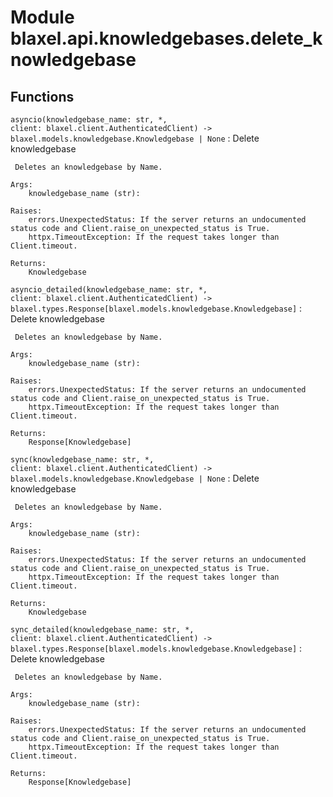 Module blaxel.api.knowledgebases.delete_knowledgebase
=====================================================

Functions
---------

`asyncio(knowledgebase_name: str, *, client: blaxel.client.AuthenticatedClient) ‑> blaxel.models.knowledgebase.Knowledgebase | None`
:   Delete knowledgebase
    
     Deletes an knowledgebase by Name.
    
    Args:
        knowledgebase_name (str):
    
    Raises:
        errors.UnexpectedStatus: If the server returns an undocumented status code and Client.raise_on_unexpected_status is True.
        httpx.TimeoutException: If the request takes longer than Client.timeout.
    
    Returns:
        Knowledgebase

`asyncio_detailed(knowledgebase_name: str, *, client: blaxel.client.AuthenticatedClient) ‑> blaxel.types.Response[blaxel.models.knowledgebase.Knowledgebase]`
:   Delete knowledgebase
    
     Deletes an knowledgebase by Name.
    
    Args:
        knowledgebase_name (str):
    
    Raises:
        errors.UnexpectedStatus: If the server returns an undocumented status code and Client.raise_on_unexpected_status is True.
        httpx.TimeoutException: If the request takes longer than Client.timeout.
    
    Returns:
        Response[Knowledgebase]

`sync(knowledgebase_name: str, *, client: blaxel.client.AuthenticatedClient) ‑> blaxel.models.knowledgebase.Knowledgebase | None`
:   Delete knowledgebase
    
     Deletes an knowledgebase by Name.
    
    Args:
        knowledgebase_name (str):
    
    Raises:
        errors.UnexpectedStatus: If the server returns an undocumented status code and Client.raise_on_unexpected_status is True.
        httpx.TimeoutException: If the request takes longer than Client.timeout.
    
    Returns:
        Knowledgebase

`sync_detailed(knowledgebase_name: str, *, client: blaxel.client.AuthenticatedClient) ‑> blaxel.types.Response[blaxel.models.knowledgebase.Knowledgebase]`
:   Delete knowledgebase
    
     Deletes an knowledgebase by Name.
    
    Args:
        knowledgebase_name (str):
    
    Raises:
        errors.UnexpectedStatus: If the server returns an undocumented status code and Client.raise_on_unexpected_status is True.
        httpx.TimeoutException: If the request takes longer than Client.timeout.
    
    Returns:
        Response[Knowledgebase]